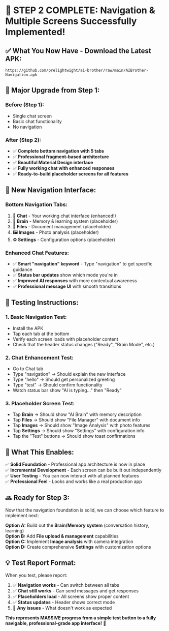 # 🎉 STEP 2 COMPLETE: Navigation & Multiple Screens Successfully Implemented!

## ✅ **What You Now Have - Download the Latest APK:**

```
https://github.com/prelightwight/ai-brother/raw/main/AIBrother-Navigation.apk
```

## 🚀 **Major Upgrade from Step 1:**

### **Before (Step 1):**
- Single chat screen
- Basic chat functionality
- No navigation

### **After (Step 2):**
- ✅ **Complete bottom navigation with 5 tabs**
- ✅ **Professional fragment-based architecture**  
- ✅ **Beautiful Material Design interface**
- ✅ **Fully working chat with enhanced responses**
- ✅ **Ready-to-build placeholder screens for all features**

## 📱 **New Navigation Interface:**

### **Bottom Navigation Tabs:**
1. **💬 Chat** - Your working chat interface (enhanced!)
2. **🧠 Brain** - Memory & learning system (placeholder)
3. **📂 Files** - Document management (placeholder)
4. **🖼️ Images** - Photo analysis (placeholder)
5. **⚙️ Settings** - Configuration options (placeholder)

### **Enhanced Chat Features:**
- ✅ **Smart "navigation" keyword** - Type "navigation" to get specific guidance
- ✅ **Status bar updates** show which mode you're in
- ✅ **Improved AI responses** with more contextual awareness
- ✅ **Professional message UI** with smooth transitions

## 🧪 **Testing Instructions:**

### **1. Basic Navigation Test:**
- Install the APK
- Tap each tab at the bottom 
- Verify each screen loads with placeholder content
- Check that the header status changes ("Ready", "Brain Mode", etc.)

### **2. Chat Enhancement Test:**
- Go to Chat tab
- Type "navigation" → Should explain the new interface
- Type "hello" → Should get personalized greeting
- Type "test" → Should confirm functionality
- Watch status bar show "AI is typing..." then "Ready"

### **3. Placeholder Screen Test:**
- Tap **Brain** → Should show "AI Brain" with memory description
- Tap **Files** → Should show "File Manager" with document info  
- Tap **Images** → Should show "Image Analysis" with photo features
- Tap **Settings** → Should show "Settings" with configuration info
- Tap the "Test" buttons → Should show toast confirmations

## 🎯 **What This Enables:**

✅ **Solid Foundation** - Professional app architecture is now in place  
✅ **Incremental Development** - Each screen can be built out independently  
✅ **User Testing** - You can now interact with all planned features  
✅ **Professional Feel** - Looks and works like a real production app  

## 🔜 **Ready for Step 3:**

Now that the navigation foundation is solid, we can choose which feature to implement next:

**Option A:** Build out the **Brain/Memory system** (conversation history, learning)  
**Option B:** Add **File upload & management** capabilities  
**Option C:** Implement **Image analysis** with camera integration  
**Option D:** Create comprehensive **Settings** with customization options  

## 💡 **Test Report Format:**

When you test, please report:
1. ✅ **Navigation works** - Can switch between all tabs
2. ✅ **Chat still works** - Can send messages and get responses  
3. ✅ **Placeholders load** - All screens show proper content
4. ✅ **Status updates** - Header shows correct mode
5. 🐛 **Any issues** - What doesn't work as expected

**This represents MASSIVE progress from a simple test button to a fully navigable, professional-grade app interface!** 🚀